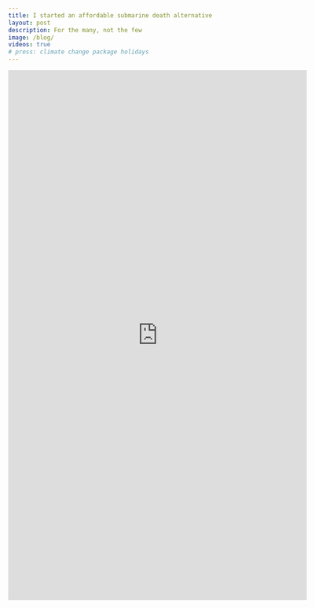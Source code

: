 ```yaml
---
title: I started an affordable submarine death alternative
layout: post
description: For the many, not the few
image: /blog/
videos: true
# press: climate change package holidays
---
```



<iframe width="608" height="1080" src="https://www.youtube.com/embed/x83EG-h0W1Y" title="Want to drown but can’t afford a submarine?" frameborder="0" allow="accelerometer; autoplay; clipboard-write; encrypted-media; gyroscope; picture-in-picture; web-share" allowfullscreen></iframe>